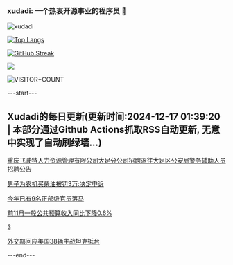 ### xudadi: 一个热衷开源事业的程序员 👋

![xudadi](https://github-readme-stats-git-masterorgs-github-readme-stats-team.vercel.app/api?username=xudadi)

[![Top Langs](https://github-readme-stats.vercel.app/api/top-langs/?username=xudadi)](https://github.com/anuraghazra/github-readme-stats)

[![GitHub Streak](https://streak-stats.demolab.com?user=xudadi&locale=zh_Hans)](https://git.io/streak-stats)

![](https://raw.githubusercontent.com/xudadi/xudadi/main/assets/github-contribution-grid-snake.svg)

![VISITOR+COUNT](https://komarev.com/ghpvc/?username=xudadi&label=VISITOR+COUNT)


---start---

## Xudadi的每日更新(更新时间:2024-12-17 01:39:20 | 本部分通过Github Actions抓取RSS自动更新, 无意中实现了自动刷绿墙...)

[重庆飞驶特人力资源管理有限公司大足分公司招聘派往大足区公安局警务辅助人员招聘公告](https://www.gongkaoleida.com/article/2232210)

[男子为农机买柴油被罚3万:决定申诉](https://m.163.com/news/article/JJHQK30L053469LG.html)

[今年已有9名正部级官员落马](https://m.163.com/news/article/JJHUQ1D0053469LG.html)

[前11月一般公共预算收入同比下降0.6%](https://m.163.com/news/article/JJHU6C1A0001899O.html)

[3](https://m.163.com/touch/news/sub/domestic)

[外交部回应美国38辆主战坦克抵台](https://m.163.com/news/article/JJHS162C0001899O.html)

---end---
